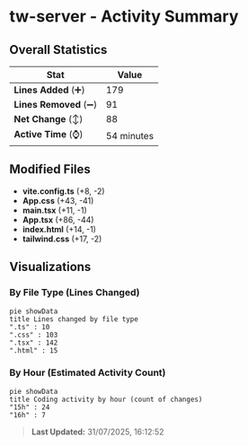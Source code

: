 # tw-server - Activity Summary 

## Overall Statistics

| Stat                   | Value                                                             |
| ---------------------- | ----------------------------------------------------------------- |
| **Lines Added** (➕)   | 179                                          |
| **Lines Removed** (➖) | 91                                        |
| **Net Change** (↕)    | 88                |
| **Active Time** (⌚)   | 54 minutes |


## Modified Files
- **vite.config.ts** (+8, -2)
- **App.css** (+43, -41)
- **main.tsx** (+11, -1)
- **App.tsx** (+86, -44)
- **index.html** (+14, -1)
- **tailwind.css** (+17, -2)

## Visualizations

### By File Type (Lines Changed)

```mermaid
pie showData
title Lines changed by file type
".ts" : 10
".css" : 103
".tsx" : 142
".html" : 15
```

### By Hour (Estimated Activity Count)

```mermaid
pie showData
title Coding activity by hour (count of changes)
"15h" : 24
"16h" : 7
```


> **Last Updated:** 31/07/2025, 16:12:52